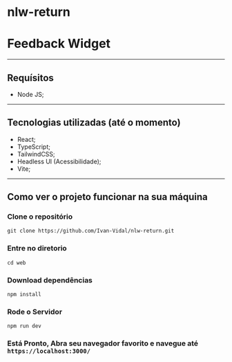 # nlw-return


# Feedback Widget

--- 


## Requísitos

- Node JS;



---

## Tecnologias utilizadas (até o momento)

- React;
- TypeScript;
- TailwindCSS;
- Headless UI (Acessibilidade);
- Vite;

--- 

## Como ver o projeto funcionar na sua máquina

### Clone o repositório
`git clone https://github.com/Ivan-Vidal/nlw-return.git`

### Entre no diretorio
`cd web`

### Download dependências
`npm install`

### Rode o Servidor
`npm run dev`

### Está Pronto, Abra seu navegador favorito e navegue até `https://localhost:3000/`


